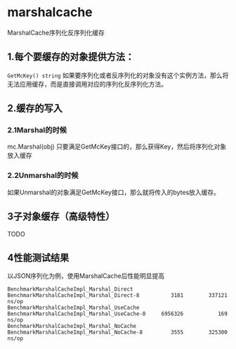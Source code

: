 # marshalcache
MarshalCache序列化反序列化缓存
## 1.每个要缓存的对象提供方法：
`GetMcKey() string`
如果要序列化或者反序列化的对象没有这个实例方法，那么将无法应用缓存，而是直接调用对应的序列化反序列化方法。
## 2.缓存的写入
### 2.1Marshal的时候
mc.Marshal(obj)
只要满足GetMcKey接口的，那么获得Key，然后将序列化对象放入缓存
### 2.2Unmarshal的时候
如果Unmarshal的对象满足GetMcKey接口，那么就将传入的bytes放入缓存。
## 3子对象缓存（高级特性）
TODO
## 4性能测试结果
以JSON序列化为例，使用MarshalCache后性能明显提高
```
BenchmarkMarshalCacheImpl_Marshal_Direct
BenchmarkMarshalCacheImpl_Marshal_Direct-8     	    3181	    337121 ns/op
BenchmarkMarshalCacheImpl_Marshal_UseCache
BenchmarkMarshalCacheImpl_Marshal_UseCache-8   	 6956326	       169 ns/op
BenchmarkMarshalCacheImpl_Marshal_NoCache
BenchmarkMarshalCacheImpl_Marshal_NoCache-8    	    3555	    325300 ns/op
```